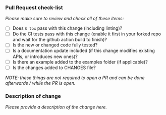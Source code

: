 ### Pull Request check-list

_Please make sure to review and check all of these items:_

- [ ] Does `$ tox` pass with this change (including linting)?
- [ ] Do the CI tests pass with this change (enable it first in your forked repo and wait for the github action build to finish)?
- [ ] Is the new or changed code fully tested?
- [ ] Is a documentation update included (if this change modifies existing APIs, or introduces new ones)?
- [ ] Is there an example added to the examples folder (if applicable)?
- [ ] Is the changes added to CHANGES file?

_NOTE: these things are not required to open a PR and can be done
afterwards / while the PR is open._

### Description of change

_Please provide a description of the change here._

